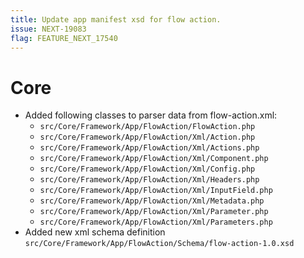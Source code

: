 ```yaml
---
title: Update app manifest xsd for flow action.
issue: NEXT-19083
flag: FEATURE_NEXT_17540
---
```

# Core
* Added following classes to parser data from flow-action.xml:
  * `src/Core/Framework/App/FlowAction/FlowAction.php`
  * `src/Core/Framework/App/FlowAction/Xml/Action.php`
  * `src/Core/Framework/App/FlowAction/Xml/Actions.php`
  * `src/Core/Framework/App/FlowAction/Xml/Component.php`
  * `src/Core/Framework/App/FlowAction/Xml/Config.php`
  * `src/Core/Framework/App/FlowAction/Xml/Headers.php`
  * `src/Core/Framework/App/FlowAction/Xml/InputField.php`
  * `src/Core/Framework/App/FlowAction/Xml/Metadata.php`
  * `src/Core/Framework/App/FlowAction/Xml/Parameter.php`
  * `src/Core/Framework/App/FlowAction/Xml/Parameters.php`
* Added new xml schema definition `src/Core/Framework/App/FlowAction/Schema/flow-action-1.0.xsd`
